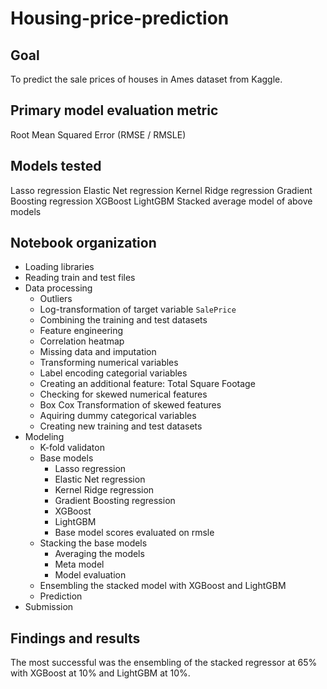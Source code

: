 # Housing-price-prediction

## Goal
To predict the sale prices of houses in Ames dataset from Kaggle.

## Primary model evaluation metric
Root Mean Squared Error (RMSE / RMSLE)

## Models tested
Lasso regression
Elastic Net regression
Kernel Ridge regression
Gradient Boosting regression
XGBoost
LightGBM
Stacked average model of above models

## Notebook organization
- Loading libraries
- Reading train and test files
- Data processing
    - Outliers
    - Log-transformation of target variable `SalePrice`
    - Combining the training and test datasets
    - Feature engineering
    - Correlation heatmap
    - Missing data and imputation
    - Transforming numerical variables
    - Label encoding categorial variables
    - Creating an additional feature: Total Square Footage
    - Checking for skewed numerical features
    - Box Cox Transformation of skewed features
    - Aquiring dummy categorical variables
    - Creating new training and test datasets
- Modeling
    - K-fold validaton
    - Base models
        - Lasso regression
        - Elastic Net regression
        - Kernel Ridge regression
        - Gradient Boosting regression
        - XGBoost
        - LightGBM
        - Base model scores evaluated on rmsle
    - Stacking the base models
        - Averaging the models
        - Meta model
        - Model evaluation
    - Ensembling the stacked model with XGBoost and LightGBM
    - Prediction
- Submission

## Findings and results
The most successful was the ensembling of the stacked regressor at 65% with XGBoost at 10% and LightGBM at 10%.
